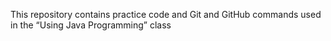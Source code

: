 This repository contains practice code and Git and GitHub commands used in the “Using Java Programming” class
